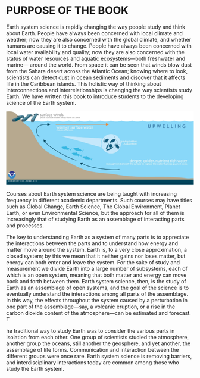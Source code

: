 # PURPOSE OF THE BOOK

Earth system science is rapidly changing the way people study and think about Earth. People have always been concerned with local climate and weather; now they are also concerned with the global climate, and whether humans are causing it to change. People have always been concerned with local water availability and quality; now they are also concerned with the status of water resources and aquatic ecosystems—both freshwater and marine— around the world. From space it can be seen that winds blow dust from the Sahara desert across the Atlantic Ocean; knowing where to look, scientists can detect dust in ocean sediments and discover that it affects life in the Caribbean islands. This holistic way of thinking about interconnections and interrelationships is changing the way scientists study Earth. We have written this book to introduce students to the developing science of the Earth system. 

![ NASA: Saharan Dust Feeds Amazon&apos;s Plants](../.gitbook/assets/image%20%2814%29.png)

Courses about Earth system science are being taught with increasing frequency in different academic departments. Such courses may have titles such as Global Change, Earth Science, The Global Environment, Planet Earth, or even Environmental Science, but the approach for all of them is increasingly that of studying Earth as an assemblage of interacting parts and processes.

The key to understanding Earth as a system of many parts is to appreciate the interactions between the parts and to understand how energy and matter move around the system. Earth is, to a very close approximation, a closed system; by this we mean that it neither gains nor loses matter, but energy can both enter and leave the system. For the sake of study and measurement we divide Earth into a large number of subsystems, each of which is an open system, meaning that both matter and energy can move back and forth between them. Earth system science, then, is the study of Earth as an assemblage of open systems, and the goal of the science is to eventually understand the interactions among all parts of the assemblage. In this way, the effects throughout the system caused by a perturbation in one part of the assemblage—say, a volcanic eruption, or a rise in the carbon dioxide content of the atmosphere—can be estimated and forecast. T

he traditional way to study Earth was to consider the various parts in isolation from each other. One group of scientists studied the atmosphere, another group the oceans, still another the geosphere, and yet another, the assemblage of life forms. Communication and interaction between the different groups were once rare. Earth system science is removing barriers, and interdisciplinary interactions today are common among those who study the Earth system.

